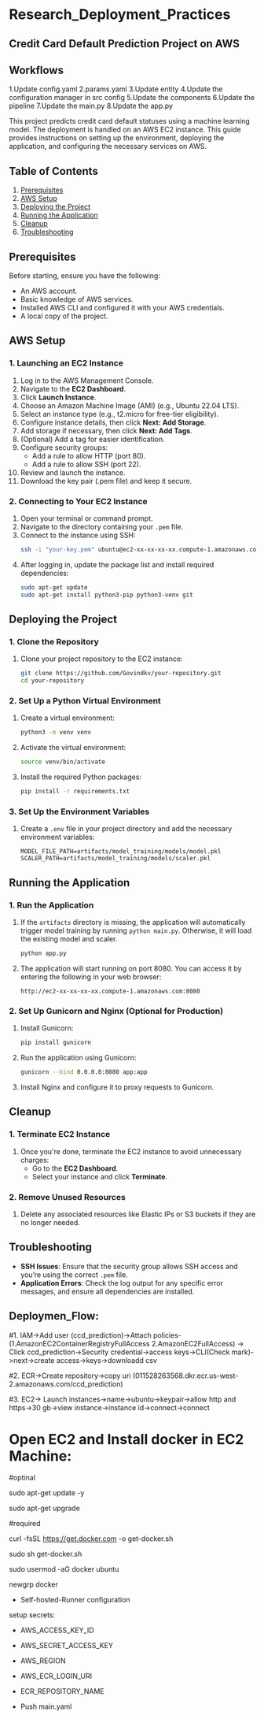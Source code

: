 # Research_Deployment_Practices
## Credit Card Default Prediction Project on AWS

## Workflows
1.Update config.yaml
2.params.yaml
3.Update entity 
4.Update the configuration manager in src config 
5.Update the components 
6.Update the pipeline 
7.Update the main.py 
8.Update the app.py



This project predicts credit card default statuses using a machine learning model. The deployment is handled on an AWS EC2 instance. This guide provides instructions on setting up the environment, deploying the application, and configuring the necessary services on AWS.

## Table of Contents
1. [Prerequisites](#prerequisites)
2. [AWS Setup](#aws-setup)
3. [Deploying the Project](#deploying-the-project)
4. [Running the Application](#running-the-application)
5. [Cleanup](#cleanup)
6. [Troubleshooting](#troubleshooting)

## Prerequisites

Before starting, ensure you have the following:
- An AWS account.
- Basic knowledge of AWS services.
- Installed AWS CLI and configured it with your AWS credentials.
- A local copy of the project.

## AWS Setup

### 1. Launching an EC2 Instance
1. Log in to the AWS Management Console.
2. Navigate to the **EC2 Dashboard**.
3. Click **Launch Instance**.
4. Choose an Amazon Machine Image (AMI) (e.g., Ubuntu 22.04 LTS).
5. Select an instance type (e.g., t2.micro for free-tier eligibility).
6. Configure instance details, then click **Next: Add Storage**.
7. Add storage if necessary, then click **Next: Add Tags**.
8. (Optional) Add a tag for easier identification.
9. Configure security groups:
    - Add a rule to allow HTTP (port 80).
    - Add a rule to allow SSH (port 22).
10. Review and launch the instance.
11. Download the key pair (.pem file) and keep it secure.

### 2. Connecting to Your EC2 Instance
1. Open your terminal or command prompt.
2. Navigate to the directory containing your `.pem` file.
3. Connect to the instance using SSH:
   ```bash
   ssh -i "your-key.pem" ubuntu@ec2-xx-xx-xx-xx.compute-1.amazonaws.com
   ```
4. After logging in, update the package list and install required dependencies:
   ```bash
   sudo apt-get update
   sudo apt-get install python3-pip python3-venv git
   ```

## Deploying the Project

### 1. Clone the Repository
1. Clone your project repository to the EC2 instance:
   ```bash
   git clone https://github.com/Govindkv/your-repository.git
   cd your-repository
   ```

### 2. Set Up a Python Virtual Environment
1. Create a virtual environment:
   ```bash
   python3 -m venv venv
   ```
2. Activate the virtual environment:
   ```bash
   source venv/bin/activate
   ```
3. Install the required Python packages:
   ```bash
   pip install -r requirements.txt
   ```

### 3. Set Up the Environment Variables
1. Create a `.env` file in your project directory and add the necessary environment variables:
   ```env
   MODEL_FILE_PATH=artifacts/model_training/models/model.pkl
   SCALER_PATH=artifacts/model_training/models/scaler.pkl
   ```

## Running the Application

### 1. Run the Application
1. If the `artifacts` directory is missing, the application will automatically trigger model training by running `python main.py`. Otherwise, it will load the existing model and scaler.
   ```bash
   python app.py
   ```

2. The application will start running on port 8080. You can access it by entering the following in your web browser:
   ```url
   http://ec2-xx-xx-xx-xx.compute-1.amazonaws.com:8080
   ```

### 2. Set Up Gunicorn and Nginx (Optional for Production)
1. Install Gunicorn:
   ```bash
   pip install gunicorn
   ```
2. Run the application using Gunicorn:
   ```bash
   gunicorn --bind 0.0.0.0:8080 app:app
   ```
3. Install Nginx and configure it to proxy requests to Gunicorn.

## Cleanup

### 1. Terminate EC2 Instance
1. Once you're done, terminate the EC2 instance to avoid unnecessary charges:
   - Go to the **EC2 Dashboard**.
   - Select your instance and click **Terminate**.

### 2. Remove Unused Resources
1. Delete any associated resources like Elastic IPs or S3 buckets if they are no longer needed.

## Troubleshooting

- **SSH Issues**: Ensure that the security group allows SSH access and you’re using the correct `.pem` file.
- **Application Errors**: Check the log output for any specific error messages, and ensure all dependencies are installed.

## Deploymen_Flow:
#1. IAM->Add user (ccd_prediction)->Attach policies-(1.AmazonEC2ContainerRegistryFullAccess 2.AmazonEC2FullAccess)
-> Click ccd_prediction->Security credential->access keys->CLI(Check mark)->next->create access->keys->downloadd csv

#2. ECR->Create repository->copy uri (011528263568.dkr.ecr.us-west-2.amazonaws.com/ccd_prediction)

#3. EC2-> Launch instances->name->ubuntu->keypair->allow http and https->30 gb->view instance->instance id->connect->connect

# Open EC2 and Install docker in EC2 Machine:
#optinal

sudo apt-get update -y

sudo apt-get upgrade

#required

curl -fsSL https://get.docker.com -o get-docker.sh

sudo sh get-docker.sh

sudo usermod -aG docker ubuntu

newgrp docker

- Self-hosted-Runner configuration

setup secrets:
- AWS_ACCESS_KEY_ID
- AWS_SECRET_ACCESS_KEY
- AWS_REGION
- AWS_ECR_LOGIN_URI
- ECR_REPOSITORY_NAME

- Push main.yaml



